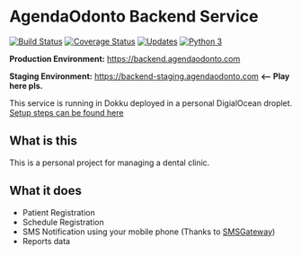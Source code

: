 # AgendaOdonto Backend Service

[![Build Status](https://travis-ci.org/agendaodonto/server.svg?branch=develop)](https://travis-ci.org/agendaodonto/server)
[![Coverage Status](https://coveralls.io/repos/github/agendaodonto/server/badge.svg?branch=develop)](https://coveralls.io/github/agendaodonto/server?branch=develop)
[![Updates](https://pyup.io/repos/github/agendaodonto/server/shield.svg)](https://pyup.io/repos/github/agendaodonto/server/)
[![Python 3](https://pyup.io/repos/github/agendaodonto/server/python-3-shield.svg)](https://pyup.io/repos/github/agendaodonto/server/)

**Production Environment:** https://backend.agendaodonto.com

**Staging Environment:** https://backend-staging.agendaodonto.com **<-- Play here pls.**

This service is running in Dokku deployed in a personal DigialOcean droplet.
[Setup steps can be found here](Dokku.md)

## What is this

This is a personal project for managing a dental clinic.

## What it does

- Patient Registration
- Schedule Registration
- SMS Notification using your mobile phone (Thanks to [SMSGateway](https://smsgateway.me/))
- Reports data
